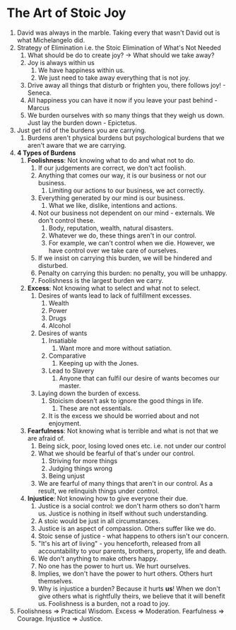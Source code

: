 # The Art of Stoic Joy

1. David was always in the marble. Taking every that wasn't David out is what Michelangelo did.
2. Strategy of Elimination i.e. the Stoic Elimination of What's Not Needed 
   1. What should be do to create joy? -> What should we take away?
   2. Joy is always within us
      1. We have happiness within us.
      2. We just need to take away everything that is not joy.
   3. Drive away all things that disturb or frighten you, there follows joy! - Seneca.
   4. All happiness you can have it now if you leave your past behind - Marcus
   5. We burden ourselves with so many things that they weigh us down. Just lay the burden down - Epictetus.
3. Just get rid of the burdens you are carrying.
   1. Burdens aren't physical burdens but psychological burdens that we aren't aware that we are carrying.
4. __4 Types of Burdens__
   1. __Foolishness__: Not knowing what to do and what not to do.
      1. If our judgements are correct, we don't act foolish.
      2. Anything that comes our way, it is our business or not our business.
         1. Limiting our actions to our business, we act correctly.
      3. Everything generated by our mind is our business.
         1. What we like, dislike, intentions and actions.
      4. Not our business not dependent on our mind - externals. We don't control these.
         1. Body, reputation, wealth, natural disasters.
         2. Whatever we do, these things aren't in our control.
         3. For example, we can't control when we die. However, we have control over we take care of ourselves.
      5. If we insist on carrying this burden, we will be hindered and disturbed. 
      6. Penalty on carrying this burden: no penalty, you will be unhappy.
      7. Foolishness is the largest burden we carry.
   2. __Excess__: Not knowing what to select and what not to select.
      1. Desires of wants lead to lack of fulfillment excesses.
         1. Wealth
         2. Power
         3. Drugs
         4. Alcohol
      2. Desires of wants
         1. Insatiable
            1. Want more and more without satiation.
         2. Comparative
            1. Keeping up with the Jones.
         3. Lead to Slavery
            1. Anyone that can fulfil our desire of wants becomes our master.
      3. Laying down the burden of excess. 
         1. Stoicism doesn't ask to ignore the good things in life. 
            1. These are not essentials. 
         2. It is the excess we should be worried about and not enjoyment.
   3. __Fearfulness__: Not knowing what is terrible and what is not that we are afraid of.
      1. Being sick, poor, losing loved ones etc. i.e. not under our control
      2. What we should be fearful of that's under our control.
         1. Striving for more things
         2. Judging things wrong
         3. Being unjust
      3. We are fearful of many things that aren't in our control. As a result, we relinquish things under control.
   4. __Injustice__: Not knowing how to give everyone their due.
      1. Justice is a social control: we don't harm others so don't harm us. Justice is nothing in itself without such understanding.
      2. A stoic would be just in all circumstances.
      3. Justice is an aspect of compassion. Others suffer like we do.
      4. Stoic sense of justice - what happens to others isn't our concern.
      5. "It's his art of living" - you henceforth, released from all accountability to your parents, brothers, property, life and death.
      6. We don't anything to make others happy. 
      7. No one has the power to hurt us. We hurt ourselves.
      8. Implies, we don't have the power to hurt others. Others hurt themselves.
      9. Why is injustice a burden? Because it hurts __us__! When we don't give others what is rightfully theirs, we believe that it will benefit us. Foolishness is a burden, not a road to joy.
5.  Foolishness => Practical Wisdom. Excess => Moderation. Fearfulness => Courage. Injustice => Justice.